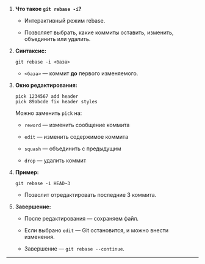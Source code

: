 

1. **Что такое `git rebase -i`?**
    
    - Интерактивный режим rebase.
        
    - Позволяет выбрать, какие коммиты оставить, изменить, объединить или удалить.
        
2. **Синтаксис:**
    
    ```
    git rebase -i <база>
    ```
    
    - `<база>` — коммит **до** первого изменяемого.
        
3. **Окно редактирования:**
    
    ```
    pick 1234567 add header
    pick 89abcde fix header styles
    ```
    
    Можно заменить `pick` на:
    
    - `reword` — изменить сообщение коммита
        
    - `edit` — изменить содержимое коммита
        
    - `squash` — объединить с предыдущим
        
    - `drop` — удалить коммит
        
4. **Пример:**
    
    ```
    git rebase -i HEAD~3
    ```
    
    - Позволит отредактировать последние 3 коммита.
        
5. **Завершение:**
    
    - После редактирования — сохраняем файл.
        
    - Если выбрано `edit` — Git остановится, и можно внести изменения.
        
    - Завершение — `git rebase --continue`.
        

---
